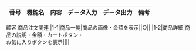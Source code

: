 |番号|機能名|内容|データ入力|データ出力|備考|
|:-----|:-----|:-----|:-----:|:-----:|:-----|
顧客
商品注文関連
|1-1|商品一覧|商品の画像・金額を表示||○||
|1-2|商品詳細|商品の説明・金額・カートボタン・<br>お気に入りボタンを表示||||
